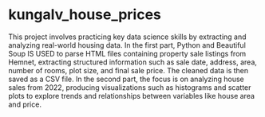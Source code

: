 # kungalv_house_prices
This project involves practicing key data science skills by extracting and analyzing real-world housing data. 
In the first part, Python and Beautiful Soup IS USED to parse HTML files containing property sale listings
 from Hemnet, extracting structured information such as sale date, address, area, number of rooms, plot size, 
and final sale price. The cleaned data is then saved as a CSV file. In the second part, the focus is on analyzing
 house sales from 2022, producing visualizations such as histograms and scatter plots to explore trends and 
relationships between variables like house area and price. 
